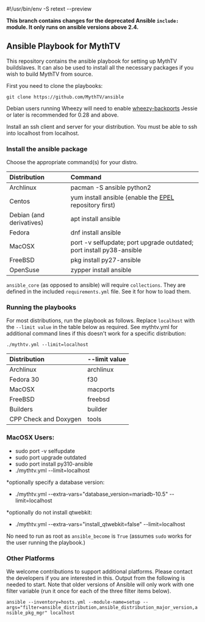 #!/usr/bin/env -S retext --preview

**This branch contains changes for the deprecated Ansible `include:` module. It only
runs on ansible versions above 2.4.**

## Ansible Playbook for MythTV
This repository contains the ansible playbook for setting up MythTV buildslaves.
It can also be used to install all the necessary packages if
you wish to build MythTV from source.

First you need to clone the playbooks:

``` git clone https://github.com/MythTV/ansible ```

Debian users running Wheezy will need to enable [wheezy-backports](https://wiki.debian.org/Backports)
Jessie or later is recommended for 0.28 and above.

Install an ssh client and server for your distribution. You must be able to ssh
into localhost from localhost.

### Install the ansible package
Choose the appropriate command(s) for your distro.
<br>

Distribution | Command
:-------|:--------
Archlinux | pacman -S ansible python2
Centos | yum install ansible (enable the [EPEL](https://fedoraproject.org/wiki/EPEL) repository first)
Debian (and derivatives) | apt install ansible
Fedora | dnf install ansible
MacOSX | port -v selfupdate; port upgrade outdated; port install py38-ansible
FreeBSD | pkg install py27-ansible
OpenSuse | zypper install ansible

`ansible_core` (as opposed to ansible) will require `collections`. They
are defined in the included `requirements.yml` file. See it for how to
load them.

### Running the playbooks
For most distributions, run the playbook as follows. Replace
`localhost` with the `--limit value` in the table below as
required. See mythtv.yml for additional command lines if this
doesn't work for a specific distribution:

``` ./mythtv.yml --limit=localhost ```
<br>

Distribution | --limit value
:-----------|:----------------
Archlinux | archlinux
Fedora 30 | f30
MacOSX | macports
FreeBSD | freebsd
Builders | builder
CPP Check and Doxygen | tools

### MacOSX Users:

- sudo port -v selfupdate
- sudo port upgrade outdated
- sudo port install py310-ansible
- ./mythtv.yml --limit=localhost

*optionally specify a database version:

- ./mythtv.yml --extra-vars="database_version=mariadb-10.5" --limit=localhost

*optionally do not install qtwebkit:

- ./mythtv.yml --extra-vars="install_qtwebkit=false" --limit=localhost

No need to run as root as `ansible_become` is `True` (assumes `sudo` works for the
user running the playbook.)

### Other Platforms
We welcome contributions to support additional platforms. Please contact the developers if you are interested in this. Output from the following is needed to start.
Note that older versions of Ansible will only work with one filter variable (run it once for each of the three filter items below).

``` ansible --inventory=hosts.yml --module-name=setup --args="filter=ansible_distribution,ansible_distribution_major_version,ansible_pkg_mgr" localhost ```
